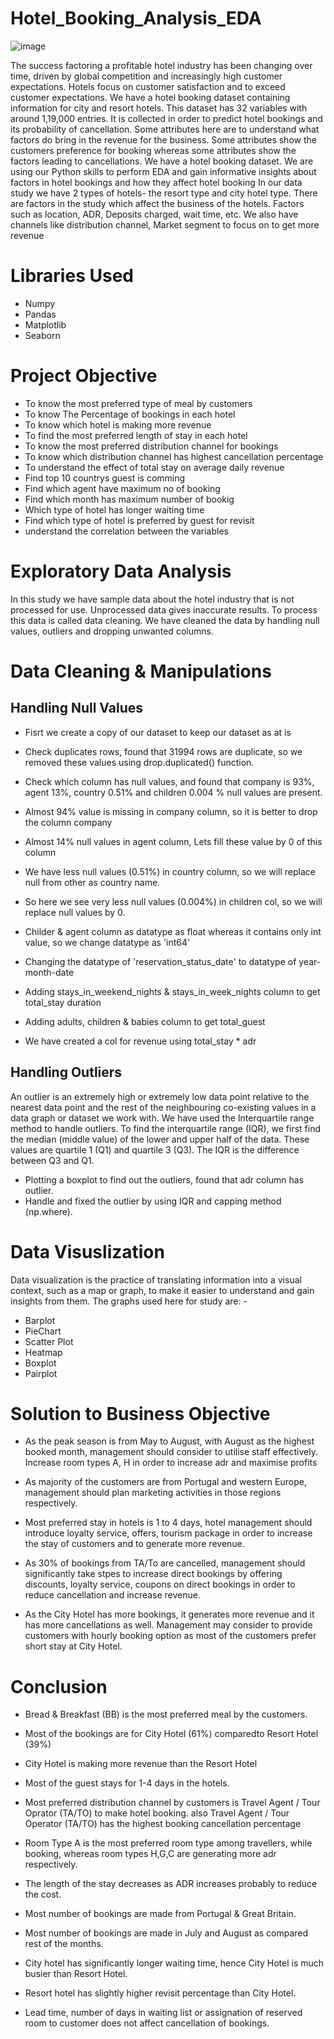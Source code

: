 # Hotel_Booking_Analysis_EDA
![image](https://github.com/user-attachments/assets/58ed2ec7-8999-4e11-b5a6-cf1cbaee5334)

The success factoring a profitable hotel industry has been changing over time, driven by global competition and increasingly high customer expectations. Hotels focus on customer satisfaction and to exceed customer expectations. We have a hotel booking dataset containing information for city and resort hotels. This dataset has 32 variables with around 1,19,000 entries. It is collected in order to predict hotel bookings and its probability of cancellation. Some attributes here are to understand what factors do bring in the revenue for the business. Some attributes show the customers preference for booking whereas some attributes show the factors leading to cancellations. We have a hotel booking dataset. We are using our Python skills to perform EDA and gain informative insights about factors in hotel bookings and how they affect hotel booking In our data study we have 2 types of hotels- the resort type and city hotel type. There are factors in the study which affect the business of the hotels. Factors such as location, ADR, Deposits charged, wait time, etc. We also have channels like distribution channel, Market segment to focus on to get more revenue


# Libraries Used
* Numpy
* Pandas
* Matplotlib
* Seaborn

# Project Objective
* To know the most preferred type of meal by customers
* To know The Percentage of bookings in each hotel
* To know which hotel is making more revenue
* To find the most preferred length of stay in each hotel
* To know the most preferred distribution channel for bookings
* To know which distribution channel has highest cancellation percentage
* To understand the effect of total stay on average daily revenue
* Find top 10 countrys guest is comming
* Find which agent have maximum no of booking
* Find which month has maximum number of bookig
* Which type of hotel has longer waiting time
* Find which type of hotel is preferred by guest for revisit
* understand the correlation between the variables

# Exploratory Data Analysis
In this study we have sample data about the hotel industry that is not processed for use. Unprocessed data gives inaccurate results. To process this data is called data cleaning. We have cleaned the data by handling null values, outliers and dropping unwanted columns.

# Data Cleaning & Manipulations
## Handling Null Values

* Fisrt we create a copy of our dataset to keep our dataset as at is

* Check duplicates rows, found that 31994 rows are duplicate, so we removed these values using drop.duplicated() function.

* Check which column has null values, and found that company is 93%, agent 13%, country 0.51% and children 0.004 % null values are present.

* Almost 94% value is missing in company column, so it is better to drop the column company

* Almost 14% null values in agent column, Lets fill these value by 0 of this column

* We have less null values (0.51%) in country column, so we will replace null from other as country name.

* So here we see very less null values (0.004%) in children col, so we will replace null values by 0.

* Childer & agent column as datatype as float whereas it contains only int value, so we change datatype as 'int64'

* Changing the datatype of 'reservation_status_date' to datatype of year-month-date

* Adding stays_in_weekend_nights & stays_in_week_nights column to get total_stay duration

* Adding adults, children & babies column to get total_guest

* We have created a col for revenue using total_stay * adr

## Handling Outliers
An outlier is an extremely high or extremely low data point relative to the nearest data point and the rest of the neighbouring co-existing values in a data graph or dataset we work with. We have used the Interquartile range method to handle outliers. To find the interquartile range (IQR), ​we first find the median (middle value) of the lower and upper half of the data. These values are quartile 1 (Q1) and quartile 3 (Q3). The IQR is the difference between Q3 and Q1.
* Plotting a boxplot to find out the outliers, found that adr column has outlier.
* Handle and fixed the outlier by using IQR and capping method (np.where).

# Data Visuslization
Data visualization is the practice of translating information into a visual context, such as a map or graph, to make it easier to understand and gain insights from them. The graphs used here for study are: -
* Barplot
* PieChart
* Scatter Plot
* Heatmap
* Boxplot
* Pairplot

# Solution to Business Objective
* As the peak season is from May to August, with August as the highest booked month, management should consider to utilise staff effectively. Increase room types A, H in order to increase adr and maximise profits

* As majority of the customers are from Portugal and western Europe, management should plan marketing activities in those regions respectively.

* Most preferred stay in hotels is 1 to 4 days, hotel management should introduce loyalty service, offers, tourism package in order to increase the stay of customers and to generate more revenue.

* As 30% of bookings from TA/To are cancelled, management should significantly take stpes to increase direct bookings by offering discounts, loyalty service, coupons on direct bookings in order to reduce cancellation and increase revenue.

* As the City Hotel has more bookings, it generates more revenue and it has more cancellations as well. Management may consider to provide customers with hourly booking option as most of the customers prefer short stay at City Hotel.

# Conclusion
* Bread & Breakfast (BB) is the most preferred meal by the customers.

* Most of the bookings are for City Hotel (61%) comparedto Resort Hotel (39%)

* City Hotel is making more revenue than the Resort Hotel

* Most of the guest stays for 1-4 days in the hotels.

* Most preferred distribution channel by customers is Travel Agent / Tour Oprator (TA/TO) to make hotel booking. also Travel Agent / Tour Operator (TA/TO) has the highest booking cancellation percentage

* Room Type A is the most preferred room type among travellers, while booking, whereas room types H,G,C are generating more adr respectively.

* The length of the stay decreases as ADR increases probably to reduce the cost.

* Most number of bookings are made from Portugal & Great Britain.

* Most number of bookings are made in July and August as compared rest of the months.

* City hotel has significantly longer waiting time, hence City Hotel is much busier than Resort Hotel.

* Resort hotel has slightly higher revisit percentage than City Hotel.

* Lead time, number of days in waiting list or assignation of reserved room to customer does not affect cancellation of bookings.
